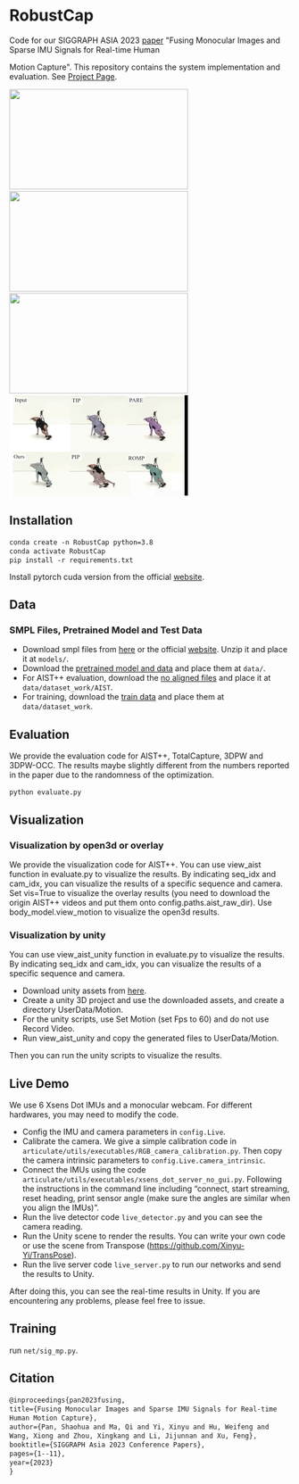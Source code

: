 # RobustCap

Code for our SIGGRAPH ASIA 2023 [paper](https://arxiv.org/abs/2309.00310) "Fusing Monocular Images and Sparse IMU Signals for Real-time Human

Motion Capture". This repository contains the system implementation and evaluation. See [Project Page](https://shaohua-pan.github.io/robustcap-page/).
<div align="left">
<img src="assets/occlusion.gif" width="320" height="180"> <img src="assets/sports.gif" width="320" height="180"> <img src="assets/dark.gif" width="320" height="180">
<img src="assets/comparison.gif" width="320" height="180">
<br>
</div>

## Installation
```
conda create -n RobustCap python=3.8
conda activate RobustCap
pip install -r requirements.txt
```
Install pytorch cuda version from the official [website](https://pytorch.org/).
## Data
### SMPL Files, Pretrained Model and Test Data
- Download smpl files from [here](https://drive.google.com/file/d/1lsHC3mupzGqrzHEkXlXwKWXtw5d8Fxr3/view?usp=drive_link) or the official [website](https://smpl.is.tue.mpg.de/). Unzip it and place it at `models/`. 
- Download the [pretrained model and data](https://drive.google.com/file/d/1oDnFd8h4mTCSYKD4zEA0AL3b6qUeUtvl/view?usp=drive_link) and place them at `data/`.
- For AIST++ evaluation, download the [no aligned files](https://drive.google.com/file/d/12RSdlg1Px0EUgZKybqY-exUJWK9HskAD/view?usp=drive_link) and place it at `data/dataset_work/AIST`.
- For training, download the [train data](https://cloud.tsinghua.edu.cn/d/d8d71c25f4ba478e975a/) and place them at `data/dataset_work`.
## Evaluation
We provide the evaluation code for AIST++, TotalCapture, 3DPW and 3DPW-OCC. The results maybe slightly different from the numbers reported in the paper due to the randomness of the optimization.
```
python evaluate.py
```
## Visualization
### Visualization by open3d or overlay
We provide the visualization code for AIST++. You can use view_aist function in evaluate.py to visualize the results. By indicating seq_idx and cam_idx, you can visualize the results of a specific sequence and camera. Set vis=True to visualize the overlay results (you need to download the origin AIST++ videos and put them onto config.paths.aist_raw_dir). Use body_model.view_motion to visualize the open3d results.
### Visualization by unity
You can use view_aist_unity function in evaluate.py to visualize the results. By indicating seq_idx and cam_idx, you can visualize the results of a specific sequence and camera.
- Download unity assets from [here](https://drive.google.com/drive/u/0/folders/1jwCi4iDcFdpkYv4nbZHJy3L3RpSpq_j9).
- Create a unity 3D project and use the downloaded assets, and create a directory UserData/Motion.
- For the unity scripts, use Set Motion (set Fps to 60) and do not use Record Video.
- Run view_aist_unity and copy the generated files to UserData/Motion.

Then you can run the unity scripts to visualize the results.

## Live Demo

We use 6 Xsens Dot IMUs and a monocular webcam. For different hardwares, you may need to modify the code.

- Config the IMU and camera parameters in `config.Live`.
- Calibrate the camera. We give a simple calibration code in `articulate/utils/executables/RGB_camera_calibration.py`. Then copy the camera intrinsic parameters to `config.Live.camera_intrinsic`.
- Connect the IMUs using the code `articulate/utils/executables/xsens_dot_server_no_gui.py`. Following the instructions in the command line including “connect, start streaming, reset heading, print sensor angle (make sure the angles are similar when you align the IMUs)”.
- Run the live detector code `live_detector.py` and you can see the camera reading.
- Run the Unity scene to render the results. You can write your own code or use the scene from Transpose (https://github.com/Xinyu-Yi/TransPose).
- Run the live server code `live_server.py` to run our networks and send the results to Unity.

After doing this, you can see the real-time results in Unity. If you are encountering any problems, please feel free to issue.

## Training

run `net/sig_mp.py`.

## Citation  
```
@inproceedings{pan2023fusing,
title={Fusing Monocular Images and Sparse IMU Signals for Real-time Human Motion Capture},
author={Pan, Shaohua and Ma, Qi and Yi, Xinyu and Hu, Weifeng and Wang, Xiong and Zhou, Xingkang and Li, Jijunnan and Xu, Feng},
booktitle={SIGGRAPH Asia 2023 Conference Papers},
pages={1--11},
year={2023}
}
```
